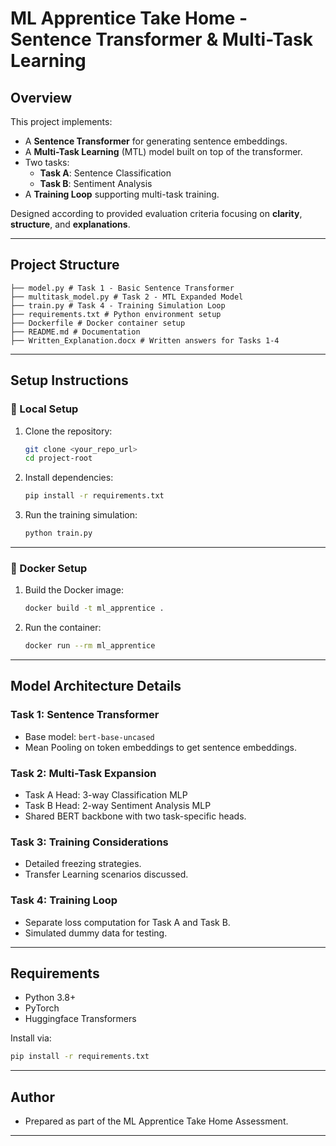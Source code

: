 # ML Apprentice Take Home - Sentence Transformer & Multi-Task Learning

## Overview

This project implements:
- A **Sentence Transformer** for generating sentence embeddings.
- A **Multi-Task Learning** (MTL) model built on top of the transformer.
- Two tasks:
  - **Task A**: Sentence Classification
  - **Task B**: Sentiment Analysis
- A **Training Loop** supporting multi-task training.

Designed according to provided evaluation criteria focusing on **clarity**, **structure**, and **explanations**.

---

## Project Structure

``` /project-root 
├── model.py # Task 1 - Basic Sentence Transformer 
├── multitask_model.py # Task 2 - MTL Expanded Model 
├── train.py # Task 4 - Training Simulation Loop 
├── requirements.txt # Python environment setup 
├── Dockerfile # Docker container setup 
├── README.md # Documentation 
├── Written_Explanation.docx # Written answers for Tasks 1-4 
```

---

## Setup Instructions

### 🔧 Local Setup

1. Clone the repository:
    ```bash
    git clone <your_repo_url>
    cd project-root
    ```

2. Install dependencies:
    ```bash
    pip install -r requirements.txt
    ```

3. Run the training simulation:
    ```bash
    python train.py
    ```

---

### 🐳 Docker Setup

1. Build the Docker image:
    ```bash
    docker build -t ml_apprentice .
    ```

2. Run the container:
    ```bash
    docker run --rm ml_apprentice
    ```

---

## Model Architecture Details

### Task 1: Sentence Transformer
- Base model: `bert-base-uncased`
- Mean Pooling on token embeddings to get sentence embeddings.

### Task 2: Multi-Task Expansion
- Task A Head: 3-way Classification MLP
- Task B Head: 2-way Sentiment Analysis MLP
- Shared BERT backbone with two task-specific heads.

### Task 3: Training Considerations
- Detailed freezing strategies.
- Transfer Learning scenarios discussed.

### Task 4: Training Loop
- Separate loss computation for Task A and Task B.
- Simulated dummy data for testing.

---

## Requirements

- Python 3.8+
- PyTorch
- Huggingface Transformers

Install via:
```bash
pip install -r requirements.txt
```

---

## Author
- Prepared as part of the ML Apprentice Take Home Assessment.

---